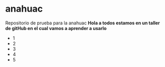 # anahuac
Repositorio de prueba para la anahuac
	**Hola a todos estamos en un taller de gitHub en el cual vamos a aprender a usarlo**

 - 1
 - 2
 - 3
 - 4
 - 5
